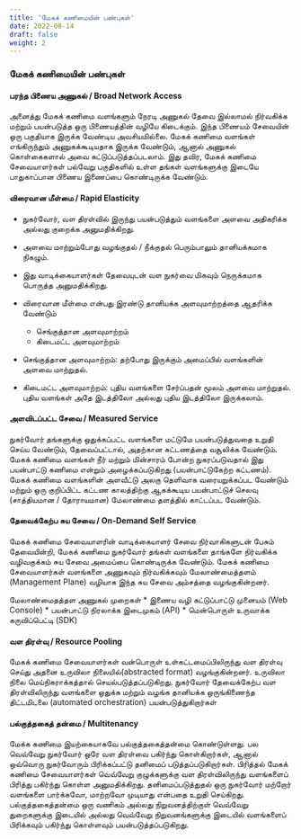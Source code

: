 ```yaml
---
title: 'மேகக் கணிமையின் பண்புகள்'
date: 2022-08-14
draft: false
weight: 2
---
```


### மேகக் கணிமையின் பண்புகள்


#### பரந்த பிணைய அணுகல் / Broad Network Access

அனைத்து மேகக் கணிமை வளங்களும் நேரடி அணுகல் தேவை இல்லாமல் நிர்வகிக்க மற்றும் பயன்படுத்த ஒரு பிணையத்தின் வழியே கிடைக்கும். இந்த பிணையம் சேவையின் ஒரு பகுதியாக இருக்க வேண்டிய அவசியமில்லை. மேகக் கணிமை வளங்கள் எங்கிருந்தும் அணுகக்கூடியதாக இருக்க வேண்டும், ஆனால் அணுகல் கொள்கைகளால் அவை கட்டுப்படுத்தப்படலாம். இது தவிர, மேகக் கணிமை சேவையாளர்கள் பல்வேறு பகுதிகளில் உள்ள தங்கள் வளங்களுக்கு இடையே பாதுகாப்பான பிணைய இணைப்பை கொண்டிருக்க வேண்டும்.

#### விரைவான மீள்மை / Rapid Elasticity

* நுகர்வோர், வள திரள்வில் இருந்து பயன்படுத்தும் வளங்களை அளவை அதிகரிக்க அல்லது குறைக்க அனுமதிக்கிறது. 
* அளவை மாற்றும்போது வழங்குதல் / நீக்குதல் பெரும்பாலும் தானியக்கமாக நிகழும். 
* இது வாடிக்கையாளர்கள் தேவையுடன் வள நுகர்வை மிகவும் நெருக்கமாக பொருத்த அனுமதிக்கிறது. 

* விரைவான மீள்மை என்பது இரண்டு தானியக்க அளவுமாற்றத்தை ஆதரிக்க வேண்டும்
  - செங்குத்தான அளவுமாற்றம்
  - கிடைமட்ட அளவுமாற்றம்

* செங்குத்தான அளவுமாற்றம்: தற்போது இருக்கும் அமைப்பில் வளங்களின் அளவை மாற்றுதல். 
* கிடைமட்ட அளவுமாற்றம்: புதிய வளங்களை சேர்ப்பதன் மூலம் அளவை மாற்றுதல். புதிய வளங்கள் அதே இடத்திலோ அல்லது புதிய இடத்திலோ இருக்கலாம்.


#### அளவிடப்பட்ட சேவை / Measured Service

நுகர்வோர் தங்களுக்கு ஒதுக்கப்பட்ட வளங்களை மட்டுமே பயன்படுத்துவதை உறுதி செய்ய வேண்டும், தேவைப்பட்டால், அதற்கான கட்டணத்தை வசூலிக்க வேண்டும். மேகக் கணிமை வளங்கள் நீர் மற்றும் மின்சாரம் போன்ற நுகரப்படுவதால் இது பயன்பாட்டு கணிமை என்றும் அழைக்கப்படுகிறது (பயன்பாட்டுகேற்ற கட்டணம்). மேகக் கணிமை வளங்களின் அளவீட்டு அலகு தெளிவாக வரையறுக்கப்பட வேண்டும் மற்றும் ஒரு குறிப்பிட்ட கட்டண காலத்திற்கு ஆகக்கூடிய பயன்பாட்டுச் செலவு (சாத்தியமான / தோராயமான) மேலாண்மை தளத்தில் காட்டப்பட வேண்டும்.


#### தேவைக்கேற்ப சுய சேவை / On-Demand Self Service
மேகக் கணிமை சேவையாளரின் வாடிக்கையாளர் சேவை நிர்வாகிகளுடன் பேசும் தேவையின்றி, மேகக் கணிமை நுகர்வோர் தங்கள் வளங்களை தாங்களே நிர்வகிக்க வழிவகுக்கம் சுய சேவை அமைப்பை கொண்டிருக்க வேண்டும். மேகக் கணிமை சேவையாளர்கள் வளங்களை அணுகவும் நிர்வகிக்கவும் மேலாண்மைத்தளம் (Management Plane) வழியாக இந்த சுய சேவை அம்சத்தை  வழங்குகின்றனர்.

மேலாண்மைதத்தள அணுகல் முறைகள்
    * இணைய வழி கட்டுப்பாட்டு முனையம் (Web Console)
    * பயன்பாட்டு நிரலாக்க இடைமுகம் (API)
    * மென்பொருள் உருவாக்க கருவிப்பெட்டி (SDK)


#### வள திரள்வு / Resource Pooling

மேகக் கணிமை சேவையாளர்கள் வன்பொருள் உள்கட்டமைப்பிலிருந்து வள திரள்வு செய்து அதனை உருவிலா நிலையில்(abstracted format) வழங்குகின்றனர். உருவிலா நிலை மெய்நிகராக்கத்தால் செயல்படுத்தப்படுகிறது. நுகர்வோர் தேவைக்கேற்ப வள திரள்விலிருந்து வளங்களை ஒதுக்க மற்றும் வழங்க தானியக்க ஒருங்கிணைந்த திட்டமிடலை (automated orchestration) பயன்படுத்துகிறார்கள்


#### பல்குத்தகைத் தன்மை / Multitenancy

மேக்க கணிமை இயற்கையாகவே பல்குத்தகைத்தன்மை கொண்டுள்ளது. பல வெவ்வேறு நுகர்வோர் ஒரே வள திரள்வை பகிர்ந்து கொள்கிறார்கள், ஆனால் ஒவ்வொரு நுகர்வோரும் பிரிக்கப்பட்டு தனிமைப் படுத்தப்படுகிறார்கள். பிரித்தல் மேகக் கணிமை சேவையாளர்கள் வெவ்வேறு குழுக்களுக்கு வள திரள்விலிருந்து வளங்களைப் பிரித்து பகிர்ந்து கொள்ள அனுமதிக்கிறது. தனிமைப்படுத்துதல் ஒரு நுகர்வோர் மற்றோர் வளங்களை பார்க்கவோ, மாற்றவோ முடியாது என்பதை உறுதி செய்கிறது. பல்குத்தகைத்தன்மை ஒரு வணிகம் அல்லது நிறுவனத்திற்குள் வெவ்வேறு துறைகளுக்கு இடையில் அல்லது வெவ்வேறு நிறுவனங்களுக்கு இடையில் வளங்களைப் பிரிக்கவும் பகிர்ந்து கொள்ளவும் பயன்படுத்தப்படுகிறது.